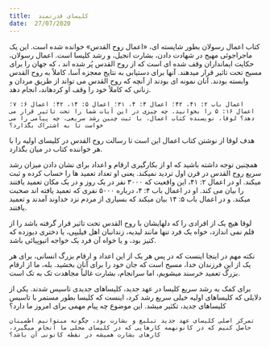 ```yaml
---
title:  کلیسای قدرتمند
date:  27/07/2020
---
```


کتاب اعمال رسولان بطور شایسته ای، «اعمال روح القدس» خوانده شده است. این یک ماجراجوئی مهیج در شهادت دادن، بشارت انجیل، و رشد کلیسا است. اعمال رسولان، حکایت ایمانداران وقف شده ای است که از روح القدس پُر شده اند ، که جهان را برای مسیح تحت تاثیر قرار میدهند. آنها برای دستیابی به نتایج معجزه آسا، کاملاً به روح القدس وابسته بودند. آنان نمونه ای بودند از آنچه که روح القدس می تواند از طریق مردان و زنانی که کاملاً خود را وقف او کردهاند، انجام دهد.

`اعمال باب ۲: ۴۱، ۴۲؛ اعمال ۴: ۴، ۳۱؛ اعمال ۵: ۱۴، ۴۲؛ اعمال ۶: ۷؛ اعمال ۱۶: ۵ را بخوانید. چه چیزی در این آیات شما را تحت تاثیر قرار می دهد؟ لوقا، نویسنده کتاب اعمال، با ثبت چنین رشد سریعی، چه پیامی را می خواست تا به اشتراک بگذارد؟`

هدف لوقا از نوشتن کتاب اعمال این است تا رسالت روح القدس در کلیسای اولیه را با هر خواننده کتاب در میان بگذارد.

همچنین توجه داشته باشید که او از بکارگیری ارقام و اعداد برای نشان دادن میزان رشد سریع روح القدس در قرن اول تردید نمیکند. یعنی او تعداد تعمید ها را حساب کرده و ثبت میکند. او در اعمال ۲: ۴۱، این واقعیت که ۳۰۰۰ نفر در یک روز و در یک مکان تعمید یافتند را بیان می کند. او در اعمال باب ۴: ۴، درباره ۵۰۰۰ نفری که تعمید یافته اند صحبت میکند. و در اعمال باب ۵: ۱۴ بیان میکند که بسیاری از مردم نزد خداوند آمدند و تعمید یافتند.

لوقا هیچ یک از افرادی را که دلهایشان با روح القدس تحت تاثیر قرار گرفته باشد را از قلم نمی اندازد، خواه یک فرد تنها مانند لیدیه، زندانبان اهل فیلیپی، یا دختری  دیوزده که کنیز بود، و یا خواه آن فرد یک خواجه اتیوپیائی باشد.

نکته مهم در اینجا اینست که در پس هر یک از این اعداد و ارقام بزرگ انسانی، برای هر یک از این فرزندان خدا، مسیح است که جان خود را برای آنان بخشید. بله، ما از ارقام بزرگ تعمید خرسند میشویم، اما سرانجام، بشارت غالباً مجاهدت تک به تک است.

برای کمک به رشد سریع کلیسا در عهد جدید، کلیساهای جدیدی تاسیس شدند. یکی از دلایلی که کلیساهای اولیه خیلی سریع رشد کرد، اینست که کلیسا بطور مستمر با تاسیس کلیساهای جدید، تکثیر میشد. این موضوع چه پیام مهمی برای امروز ما دارد؟

`تمرکز اصلی کلیسای عهد جدید تبلیغ و بشارت بود. چگونه میتوانیم اطمینان حاصل کنیم که در کانونهمه کارهایی که در کلیسای محلی ما انجام میگیرد، کارهای بشارت همیشه در نقطه کانونی آن باشد؟`